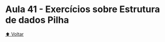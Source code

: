 # Aula 41 - Exercícios sobre Estrutura de dados Pilha

[:arrow_up: Voltar](https://github.com/Geofisicando/C-orientado-a-testes#%C3%ADndice)
